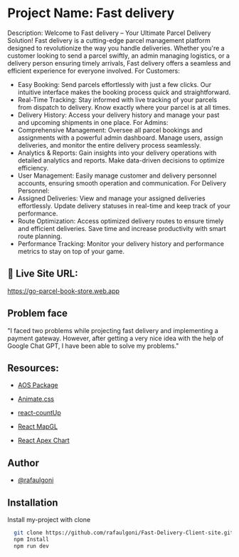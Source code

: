 # Project Name: Fast delivery

Description: Welcome to Fast delivery – Your Ultimate Parcel Delivery Solution!
Fast delivery is a cutting-edge parcel management platform designed to revolutionize the way you handle deliveries. Whether you're a customer looking to send a parcel swiftly, an admin managing logistics, or a delivery person ensuring timely arrivals, Fast delivery offers a seamless and efficient experience for everyone involved.
For Customers:
- Easy Booking: Send parcels effortlessly with just a few clicks. Our intuitive interface makes the booking process quick and straightforward.
- Real-Time Tracking: Stay informed with live tracking of your parcels from dispatch to delivery. Know exactly where your parcel is at all times.
- Delivery History: Access your delivery history and manage your past and upcoming shipments in one place.
For Admins:
- Comprehensive Management: Oversee all parcel bookings and assignments with a powerful admin dashboard. Manage users, assign deliveries, and monitor the entire delivery process seamlessly.
- Analytics & Reports: Gain insights into your delivery operations with detailed analytics and reports. Make data-driven decisions to optimize efficiency.
- User Management: Easily manage customer and delivery personnel accounts, ensuring smooth operation and communication.
For Delivery Personnel:
- Assigned Deliveries: View and manage your assigned deliveries effortlessly. Update delivery statuses in real-time and keep track of your performance.
- Route Optimization: Access optimized delivery routes to ensure timely and efficient deliveries. Save time and increase productivity with smart route planning.
- Performance Tracking: Monitor your delivery history and performance metrics to stay on top of your game.
  
## 🔗 Live Site URL:
https://go-parcel-book-store.web.app

## Problem face

"I faced two problems while projecting fast delivery and implementing a payment gateway. However, after getting a very nice idea with the help of Google Chat GPT, I have been able to solve my problems."


## Resources:

- [AOS Package](https://www.npmjs.com/package/aos)

- [Animate.css](https://animate.style/)

- [react-countUp](https://www.npmjs.com/package/react-countup)

- [React MapGL](https://visgl.github.io/react-map-gl/)

- [React Apex Chart](https://apexcharts.com/docs/react-charts/)



## Author

- [@rafaulgoni](https://github.com/rafaulgoni)



## Installation

Install my-project with clone

```bash
  git clone https://github.com/rafaulgoni/Fast-Delivery-Client-site.git
  npm Install
  npm run dev
```
